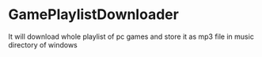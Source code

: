 # GamePlaylistDownloader
It will download whole playlist of pc games and store it as mp3 file in music directory of windows 
